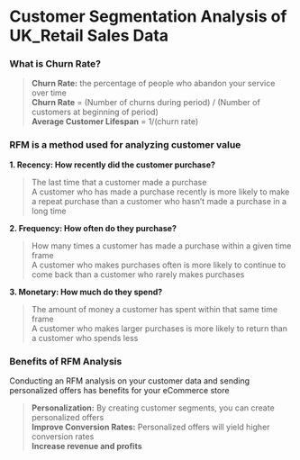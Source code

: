 # Customer Segmentation Analysis of UK_Retail Sales Data

### What is Churn Rate?
> **Churn Rate:** the percentage of people who abandon your service over time\
> **Churn Rate** = (Number of churns during period) / (Number of customers at beginning of period)\
> **Average Customer Lifespan** = 1/(churn rate)


### RFM is a method used for analyzing customer value
 **1. Recency: How recently did the customer purchase?**
> The last time that a customer made a purchase\
> A customer who has made a purchase recently is more likely to make a repeat purchase than a customer who hasn’t made a purchase in a long time

**2. Frequency: How often do they purchase?**
> How many times a customer has made a purchase within a given time frame\
> A customer who makes purchases often is more likely to continue to come back than a customer who rarely makes purchases

**3. Monetary: How much do they spend?**
> The amount of money a customer has spent within that same time frame\
> A customer who makes larger purchases is more likely to return than a customer who spends less


### Benefits of RFM Analysis
Conducting an RFM analysis on your customer data and sending personalized offers has benefits for your eCommerce store

> **Personalization:** By creating customer segments, you can create personalized offers\
> **Improve Conversion Rates:** Personalized offers will yield higher conversion rates\
> **Increase revenue and profits**
